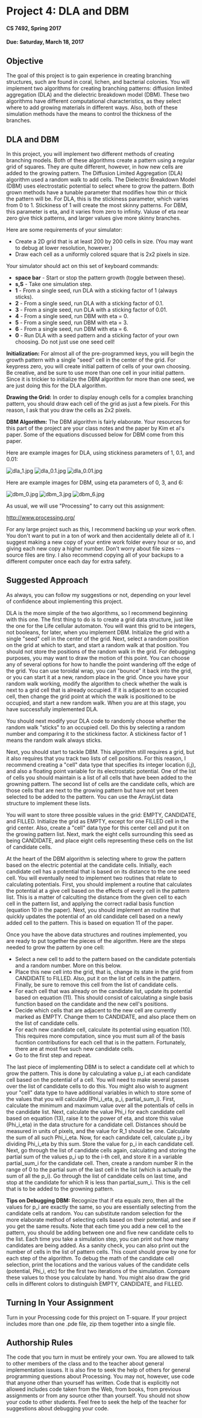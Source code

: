 # Project 4: DLA and DBM

#### CS 7492, Spring 2017

#### Due: Saturday, March 18, 2017

## Objective

The goal of this project is to gain experience in creating branching structures, such are found in coral, lichen, and bacterial colonies. You will implement two algorithms for creating branching patterns: diffusion limited aggregation (DLA) and the dielectric breakdown model (DBM). These two algorithms have different computational characteristics, as they select where to add growing materials in different ways. Also, both of these simulation methods have the means to control the thickness of the branches.

## DLA and DBM

In this project, you will implement two different methods of creating branching models. Both of these algorithms create a pattern using a regular grid of squares. They are quite different, however, in how new cells are added to the growing pattern. The Diffusion Limited Aggregation (DLA) algorithm used a random walk to add cells. The Dielectric Breakdown Model (DBM) uses electrostatic potential to select where to grow the pattern. Both grown methods have a tunable parameter that modifies how thin or thick the pattern will be. For DLA, this is the stickiness parameter, which varies from 0 to 1. Stickiness of 1 will create the most skinny patterns. For DBM, this parameter is eta, and it varies from zero to infinity. Valuse of eta near zero give thick patterns, and larger values give more skinny branches.

Here are some requirements of your simulator:

- Create a 2D grid that is at least 200 by 200 cells in size.  (You may want to debug at lower resolution, however.)
- Draw each cell as a uniformly colored square that is 2x2 pixels in size.

Your simulator should act on this set of keyboard commands:

- **space bar** - Start or stop the pattern growth (toggle between these).
- **s,S** - Take one simulation step.
- **1** - From a single seed, run DLA with a sticking factor of 1 (always sticks).
- **2** - From a single seed, run DLA with a sticking factor of 0.1.
- **3** - From a single seed, run DLA with a sticking factor of 0.01.
- **4** - From a single seed, run DBM with eta = 0.
- **5** - From a single seed, run DBM with eta = 3.
- **6** - From a single seed, run DBM with eta = 6.
- **0** - Run DLA with a seed pattern and a sticking factor of your own choosing. Do not just use one seed cell!

**Initialization:**   For almost all of the pre-programmed keys, you will begin the growth pattern with a single "seed" cell in the center of the grid. For keypress zero, you will create initial pattern of cells of your own choosing. Be creative, and be sure to use more than one cell in your initial pattern. Since it is trickier to initialize the DBM algorithm for more than one seed, we are just doing this for the DLA algorithm.

**Drawing the Grid:** In order to display enough cells for a complex branching pattern, you should draw each cell of the grid as just a few pixels. For this reason, I ask that you draw the cells as 2x2 pixels.

**DBM Algorithm:** The DBM algorithm is fairly elaborate. Your resources for this part of the project are your class notes and the paper by Kim et al's paper. Some of the equations discussed below for DBM come from this paper.

Here are example images for DLA, using stickiness parameters of 1, 0.1, and 0.01: 

![dla_1.jpg](dla_1.jpg "DLA stickness = 1.0")
![dla_0.1.jpg](dla_0.1.jpg "DLA stickness = 0.1")
![dla_0.01.jpg](dla_0.01.jpg "DLA stickness = 0.01")

Here are example images for DBM, using eta parameters of 0, 3, and 6: 

![dbm_0.jpg](dbm_0.jpg "DBM eta = 0")
![dbm_3.jpg](dbm_3.jpg "DBM eta = 3")
![dbm_6.jpg](dbm_6.jpg "DBM eta = 6")

As usual, we will use "Processing" to carry out this assignment:

http://www.processing.org/

For any large project such as this, I recommend backing up your work often. You don't want to put in a ton of work and then accidentally delete all of it. I suggest making a new copy of your entire work folder every hour or so, and giving each new copy a higher number. Don't worry about file sizes -- source files are tiny. I also recommend copying all of your backups to a different computer once each day for extra safety.

## Suggested Approach

As always, you can follow my suggestions or not, depending on your level of confidence about implementing this project.

DLA is the more simple of the two algorithms, so I recommend beginning with this one. The first thing to do is to create a grid data structure, just like the one for the Life cellular automaton. You will want this grid to be integers, not booleans, for later, when you implement DBM. Initialize the grid with a single "seed" cell in the center of the grid. Next, select a random position on the grid at which to start, and start a random walk at that position. You should not store the positions of the random walk in the grid. For debugging purposes, you may want to draw the motion of this point. You can choose any of several options for how to handle the point wandering off the edge of the grid. You can use toroidal wrap, you can "bounce" it back into the grid, or you can start it at a new, random place in the grid. Once you have your random walk working, modify the algorithm to check whether the walk is next to a grid cell that is already occupied. If it is adjacent to an occupied cell, then change the grid point at which the walk is positioned to be occupied, and start a new random walk. When you are at this stage, you have successfully implemented DLA. 

You should next modify your DLA code to randomly choose whether the random walk "sticks" to an occupied cell. Do this by selecting a random number and comparing it to the stickiness factor. A stickiness factor of 1 means the random walk always sticks. 

Next, you should start to tackle DBM. This algorithm still requires a grid, but it also requires that you track two lists of cell positions. For this reason, I recommend creating a "cell" data type that specifies its integer location (i,j), and also a floating point variable for its electrostatic potential. One of the list of cells you should maintain is a list of all cells that have been added to the growning pattern. The second list of cells are the candidate cells, which are those cells that are next to the growing pattern but have not yet been selected to be added to the pattern. You can use the ArrayList data structure to implement these lists. 

You will want to store three possible values in the grid: EMPTY, CANDIDATE, and FILLED. Initialize the grid as EMPTY, except for one FILLED cell in the grid center. Also, create a "cell" data type for this center cell and put it on the growing pattern list. Next, mark the eight cells surrounding this seed as being CANDIDATE, and place eight cells representing these cells on the list of candidate cells. 

At the heart of the DBM algorithm is selecting where to grow the pattern based on the electric potential at the candidate cells. Initially, each candidate cell has a potential that is based on its distance to the one seed cell. You will eventually need to implement two routines that relate to calculating potentials. First, you should implement a routine that calculates the potential at a give cell based on the effects of every cell in the pattern list. This is a matter of calculting the distance from the given cell to each cell in the pattern list, and applying the correct radial basis function (equation 10 in the paper). Next, you should implement an routine that quickly updates the potential of an old candidate cell based on a newly added cell to the pattern. This is based on equation 11 of the paper. 

Once you have the above data structures and routines implemented, you are ready to put together the pieces of the algorithm. Here are the steps needed to grow the pattern by one cell:

* Select a new cell to add to the pattern based on the candidate potentials and a random number. More on this below.
* Place this new cell into the grid, that is, change its state in the grid from CANDIDATE to FILLED. Also, put it on the list of cells in the pattern. Finally, be sure to remove this cell from the list of candidate cells.
* For each cell that was already on the candidate list, update its potential based on equation (11). This should consist of calculating a single basis function based on the candidate and the new cell's positions.
* Decide which cells that are adjacent to the new cell are currently marked as EMPTY. Change them to CANDIDATE, and also place them on the list of candidate cells.
* For each new candidate cell, calculate its potential using equation (10). This requires more computation, since you must sum all of the basis fucntion contributions for each cell that is in the pattern. Fortunately, there are at most five such new candidate cells.
* Go to the first step and repeat.

The last piece of implementing DBM is to select a candidate cell at which to grow the pattern. This is done by calculating a value p_i at each candidate cell based on the potential of a cell. You will need to make several passes over the list of candidate cells to do this. You might also wish to augment your "cell" data type to have additional variables in which to store some of the values that you will calculate (Phi_i_eta, p_i, partial_sum_i). First, calculate the minimum and maximum value over all the potentials of cells in the candidate list. Next, calculate the value Phi_i for each candidate cell based on equation (13), raise it to the power of eta, and store this value (Phi_i_eta) in the data structure for a candidate cell. Distances should be measured in units of pixels, and the value for R_1 should be one. Calculate the sum of all such Phi_i_eta. Now, for each candidate cell, calculate p_i by dividing Phi_i_eta by this sum. Store the value for p_i in each candidate cell. Next, go through the list of candidate cells again, calculating and storing the partial sum of the values p_i up to the i-th cell, and store it in a variable partial_sum_i for the candidate cell. Then, create a random number R in the range of 0 to the partial sum of the last cell in the list (which is actually the sum of all the p_i). Go through the list of candidate cells on last time, and stop at the candidate for which R is less than partial_sum_i. This is the cell that is to be added to the growning pattern. 

**Tips on Debugging DBM:**   Recognize that if eta equals zero, then all the values for p_i are exactly the same, so you are essentially selecting from the candidate cells at random. You can substitute random selection for the more elaborate method of selecting cells based on their potential, and see if you get the same results. Note that each time you add a new cell to the pattern, you should be adding between one and five new candidate cells to the list. Each time you take a simulation step, you can print out how many candidates are being added. As a sanity check, you can also print out the number of cells in the list of pattern cells. This count should grow by one for each step of the algorithm. To debug the math of the candidate cell selection, print the locations and the various values of the candidate cells (potential, Phi_i, etc) for the first two iterations of the simulation. Compare these values to those you calculate by hand. You might also draw the grid cells in different colors to distinguish EMPTY, CANDIDATE, and FILLED. 

## Turning In Your Assignment

Turn in your Processing code for this project on T-square. If your project includes more than one .pde file, zip them together into a single file.

## Authorship Rules

The code that you turn in must be entirely your own. You are allowed to talk to other members of the class and to the teacher about general implementation issues. It is also fine to seek the help of others for general programming questions about Processing. You may not, however, use code that anyone other than yourself has written.  Code that is explicitly not allowed includes code taken from the Web, from books, from previous assignments or from any source other than yourself. You should not show your code to other students. Feel free to seek the help of the teacher for suggestions about debugging your code.
  
